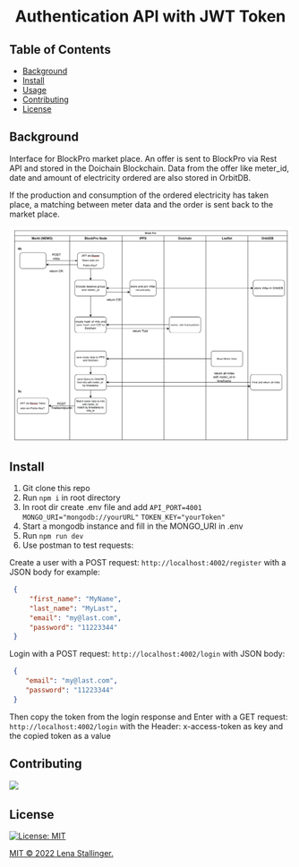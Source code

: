 <h1 align="center">Authentication API with JWT Token</h1>


## Table of Contents
- [Background](#background)
- [Install](#install)
- [Usage](#usage)
- [Contributing](#contributing)
- [License](#license)

## Background

Interface for BlockPro market place. An offer is sent to BlockPro via Rest API and stored in the Doichain Blockchain. Data from the offer like meter_id, date and amount of electricity ordered are also stored in OrbitDB. 

If the production and consumption of the ordered electricity has taken place, a matching between meter data and the order is sent back to the market place.

<p align="center">
  <img
  src="./images/Interface.png"
  raw=true
  alt="Sequence diagram of interaction between electricity marketplace and BlockPro node"
  style="margin-right: 10px; width: 600px"
  />
</p>

## Install
1. Git clone this repo 
2. Run ```npm i``` in root directory
3. In root dir create .env file and add 
```API_PORT=4001```
```MONGO_URI="mongodb://yourURL"```
```TOKEN_KEY="yourToken"```
4. Start a mongodb instance and fill in the MONGO_URI in .env
5. Run ```npm run dev```
6. Use postman to test requests: 

Create a user with a POST request: ```http://localhost:4002/register```
with a JSON body for example:
```json
 {
     "first_name": "MyName",
     "last_name": "MyLast",
     "email": "my@last.com",
     "password": "11223344"
 }
 ```

 Login with a POST request: ```http://localhost:4002/login```
 with JSON body:
 ```json
  {
     "email": "my@last.com",
     "password": "11223344"
  }
 ```

 Then copy the token from the login response and 
 Enter with a GET request: ```http://localhost:4002/login```
 with the Header:
 x-access-token as key and the copied token as a value

 ## Contributing

<a href="https://github.com/stallingerl/jwt-project/graphs/contributors">
  <img src="https://contrib.rocks/image?repo=stallingerl/jwt-project" />
</a>

## License

[![License: MIT](https://img.shields.io/badge/License-MIT-yellow.svg)](https://opensource.org/licenses/MIT)

[MIT © 2022 Lena Stallinger.](./LICENSE.txt)